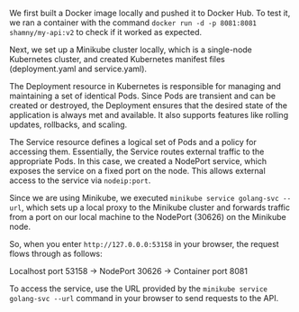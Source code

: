 We first built a Docker image locally and pushed it to Docker Hub. To test it, we ran a container with the command `docker run -d -p 8081:8081 shamny/my-api:v2` to check if it worked as expected.

Next, we set up a Minikube cluster locally, which is a single-node Kubernetes cluster, and created Kubernetes manifest files (deployment.yaml and service.yaml).

The Deployment resource in Kubernetes is responsible for managing and maintaining a set of identical Pods. Since Pods are transient and can be created or destroyed, the Deployment ensures that the desired state of the application is always met and available. It also supports features like rolling updates, rollbacks, and scaling.

The Service resource defines a logical set of Pods and a policy for accessing them. Essentially, the Service routes external traffic to the appropriate Pods. In this case, we created a NodePort service, which exposes the service on a fixed port on the node. This allows external access to the service via `nodeip:port`.

Since we are using Minikube, we executed `minikube service golang-svc --url`, which sets up a local proxy to the Minikube cluster and forwards traffic from a port on our local machine to the NodePort (30626) on the Minikube node.

So, when you enter `http://127.0.0.0:53158` in your browser, the request flows through as follows:

Localhost port 53158 → NodePort 30626 → Container port 8081

To access the service, use the URL provided by the `minikube service golang-svc --url` command in your browser to send requests to the API.
